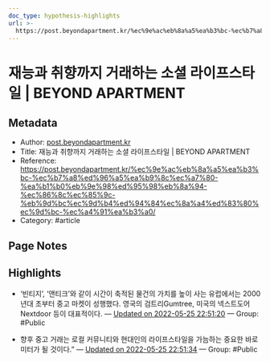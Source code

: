 ```yaml
---
doc_type: hypothesis-highlights
url: >-
  https://post.beyondapartment.kr/%ec%9e%ac%eb%8a%a5%ea%b3%bc-%ec%b7%a8%ed%96%a5%ea%b9%8c%ec%a7%80-%ea%b1%b0%eb%9e%98%ed%95%98%eb%8a%94-%ec%86%8c%ec%85%9c-%eb%9d%bc%ec%9d%b4%ed%94%84%ec%8a%a4%ed%83%80%ec%9d%bc-%ec%a4%91%ea%b3%a0/
---
```


# 재능과 취향까지 거래하는 소셜 라이프스타일 | BEYOND APARTMENT

## Metadata
- Author: [post.beyondapartment.kr]()
- Title: 재능과 취향까지 거래하는 소셜 라이프스타일 | BEYOND APARTMENT
- Reference: https://post.beyondapartment.kr/%ec%9e%ac%eb%8a%a5%ea%b3%bc-%ec%b7%a8%ed%96%a5%ea%b9%8c%ec%a7%80-%ea%b1%b0%eb%9e%98%ed%95%98%eb%8a%94-%ec%86%8c%ec%85%9c-%eb%9d%bc%ec%9d%b4%ed%94%84%ec%8a%a4%ed%83%80%ec%9d%bc-%ec%a4%91%ea%b3%a0/
- Category: #article

## Page Notes
## Highlights
- ‘빈티지’, ‘앤티크’와 같이 시간이 축적된 물건의 가치를 높이 사는 유럽에서는 2000년대 초부터 중고 마켓이 성행했다. 영국의 검트리Gumtree, 미국의 넥스트도어Nextdoor 등이 대표적이다. — [Updated on 2022-05-25 22:51:20](https://hyp.is/wZ_RJtwxEey0NrMXJ0ynUg/post.beyondapartment.kr/%ec%9e%ac%eb%8a%a5%ea%b3%bc-%ec%b7%a8%ed%96%a5%ea%b9%8c%ec%a7%80-%ea%b1%b0%eb%9e%98%ed%95%98%eb%8a%94-%ec%86%8c%ec%85%9c-%eb%9d%bc%ec%9d%b4%ed%94%84%ec%8a%a4%ed%83%80%ec%9d%bc-%ec%a4%91%ea%b3%a0/) — Group: #Public

- 향후 중고 거래는 로컬 커뮤니티와 현대인의 라이프스타일을 가늠하는 중요한 바로미터가 될 것이다.” — [Updated on 2022-05-25 22:51:34](https://hyp.is/yj1ocNwxEeye_2u1ov_TZw/post.beyondapartment.kr/%ec%9e%ac%eb%8a%a5%ea%b3%bc-%ec%b7%a8%ed%96%a5%ea%b9%8c%ec%a7%80-%ea%b1%b0%eb%9e%98%ed%95%98%eb%8a%94-%ec%86%8c%ec%85%9c-%eb%9d%bc%ec%9d%b4%ed%94%84%ec%8a%a4%ed%83%80%ec%9d%bc-%ec%a4%91%ea%b3%a0/) — Group: #Public



